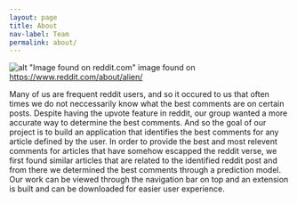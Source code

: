```yaml
---
layout: page
title: About
nav-label: Team
permalink: about/
---
```

![alt "Image found on reddit.com"](../images/reddit-logo.png)
image found on https://www.reddit.com/about/alien/

Many of us are frequent reddit users, and so it occured to us that often times we do not neccessarily know what the best comments are on certain posts. Despite having the upvote feature in reddit, our group wanted a more accurate way to determine the best comments. And so the goal of our project is to build an application that identifies the best comments for any article defined by the user. In order to provide the best and most relevent comments for articles that have somehow escapped the reddit verse, we first found similar articles that are related to the identified reddit post and from there we determined the best comments through a prediction model. Our work can be viewed through the navigation bar on top and an extension is built and can be downloaded for easier user experience.
